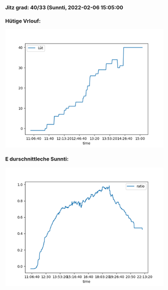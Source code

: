 ### Jitz grad: 40/33 (Sunnti, 2022-02-06 15:05:00

### Hütige Vrlouf:
![Graph](Today.png)

### E durschnittleche Sunnti:
![Graph](Sunnti.png)